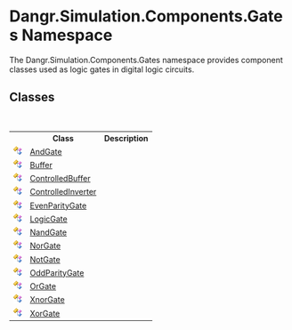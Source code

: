 # Dangr.Simulation.Components.Gates Namespace
 

The Dangr.Simulation.Components.Gates namespace provides component classes used as logic gates in digital logic circuits.


## Classes
&nbsp;<table><tr><th></th><th>Class</th><th>Description</th></tr><tr><td>![Public class](media/pubclass.gif "Public class")</td><td><a href="T_Dangr_Simulation_Components_Gates_AndGate">AndGate</a></td><td /></tr><tr><td>![Public class](media/pubclass.gif "Public class")</td><td><a href="T_Dangr_Simulation_Components_Gates_Buffer">Buffer</a></td><td /></tr><tr><td>![Public class](media/pubclass.gif "Public class")</td><td><a href="T_Dangr_Simulation_Components_Gates_ControlledBuffer">ControlledBuffer</a></td><td /></tr><tr><td>![Public class](media/pubclass.gif "Public class")</td><td><a href="T_Dangr_Simulation_Components_Gates_ControlledInverter">ControlledInverter</a></td><td /></tr><tr><td>![Public class](media/pubclass.gif "Public class")</td><td><a href="T_Dangr_Simulation_Components_Gates_EvenParityGate">EvenParityGate</a></td><td /></tr><tr><td>![Public class](media/pubclass.gif "Public class")</td><td><a href="T_Dangr_Simulation_Components_Gates_LogicGate">LogicGate</a></td><td /></tr><tr><td>![Public class](media/pubclass.gif "Public class")</td><td><a href="T_Dangr_Simulation_Components_Gates_NandGate">NandGate</a></td><td /></tr><tr><td>![Public class](media/pubclass.gif "Public class")</td><td><a href="T_Dangr_Simulation_Components_Gates_NorGate">NorGate</a></td><td /></tr><tr><td>![Public class](media/pubclass.gif "Public class")</td><td><a href="T_Dangr_Simulation_Components_Gates_NotGate">NotGate</a></td><td /></tr><tr><td>![Public class](media/pubclass.gif "Public class")</td><td><a href="T_Dangr_Simulation_Components_Gates_OddParityGate">OddParityGate</a></td><td /></tr><tr><td>![Public class](media/pubclass.gif "Public class")</td><td><a href="T_Dangr_Simulation_Components_Gates_OrGate">OrGate</a></td><td /></tr><tr><td>![Public class](media/pubclass.gif "Public class")</td><td><a href="T_Dangr_Simulation_Components_Gates_XnorGate">XnorGate</a></td><td /></tr><tr><td>![Public class](media/pubclass.gif "Public class")</td><td><a href="T_Dangr_Simulation_Components_Gates_XorGate">XorGate</a></td><td /></tr></table>&nbsp;
